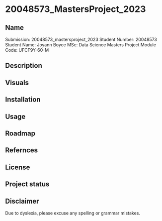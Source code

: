 # 20048573_MastersProject_2023

## Name

Submission: 20048573_mastersproject_2023
Student Number: 20048573
Student Name: Joyann Boyce
MSc: Data Science Masters Project
Module Code: UFCF9Y-60-M

## Description




## Visuals


## Installation


## Usage


## Roadmap


## Refernces

## License

## Project status


## Disclaimer 
Due to dyslexia, please excuse any spelling or grammar mistakes.
